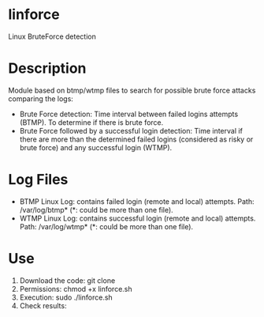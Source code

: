 # linforce
Linux BruteForce detection

# Description
Module based on btmp/wtmp files to search for possible brute force attacks comparing the logs:
- Brute Force detection: Time interval between failed logins attempts (BTMP). To determine if there is brute force.
- Brute Force followed by a successful login detection: Time interval if there are more than the determined failed logins (considered as risky or brute force) and any successful login (WTMP).

# Log Files
- BTMP Linux Log: contains failed login (remote and local) attempts.
Path: /var/log/btmp* (*: could be more than one file).
- WTMP Linux Log: contains successful login (remote and local) attempts.
Path: /var/log/wtmp* (*: could be more than one file).

# Use
1. Download the code: git clone
2. Permissions: chmod +x linforce.sh
3. Execution: sudo ./linforce.sh
4. Check results: 
